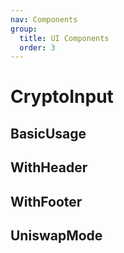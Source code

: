 ```yaml
---
nav: Components
group:
  title: UI Components
  order: 3
---
```


# CryptoInput

## BasicUsage

<code src="./demos/basic.tsx"></code>

## WithHeader

<code src="./demos/withHeader.tsx"></code>

## WithFooter

<code src="./demos/withFooter.tsx"></code>

## UniswapMode

<code src="./demos/uniswapMode.tsx"></code>
